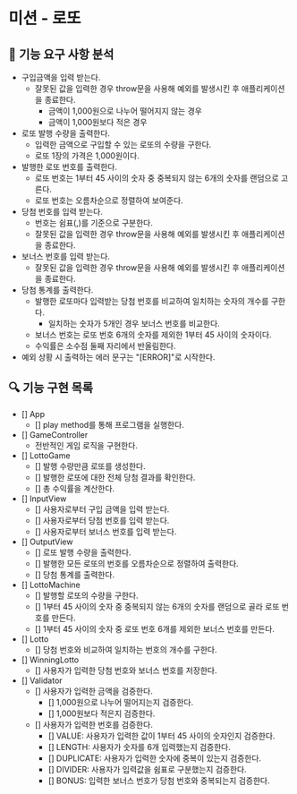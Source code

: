 # 미션 - 로또

## 🚀 기능 요구 사항 분석

- 구입금액을 입력 받는다.
  - 잘못된 값을 입력한 경우 throw문을 사용해 예외를 발생시킨 후 애플리케이션을 종료한다.
    - 금액이 1,000원으로 나누어 떨어지지 않는 경우
    - 금액이 1,000원보다 적은 경우
- 로또 발행 수량을 출력한다.
  - 입력한 금액으로 구입할 수 있는 로또의 수량을 구한다.
  - 로또 1장의 가격은 1,000원이다.
- 발행한 로또 번호를 출력한다.
  - 로또 번호는 1부터 45 사이의 숫자 중 중복되지 않는 6개의 숫자를 랜덤으로 고른다.
  - 로또 번호는 오름차순으로 정렬하여 보여준다.
- 당첨 번호를 입력 받는다.
  - 번호는 쉼표(,)를 기준으로 구분한다.
  - 잘못된 값을 입력한 경우 throw문을 사용해 예외를 발생시킨 후 애플리케이션을 종료한다.
- 보너스 번호를 입력 받는다.
  - 잘못된 값을 입력한 경우 throw문을 사용해 예외를 발생시킨 후 애플리케이션을 종료한다.
- 당첨 통계를 출력한다.
  - 발행한 로또마다 입력받는 당첨 번호를 비교하여 일치하는 숫자의 개수를 구한다.
    - 일치하는 숫자가 5개인 경우 보너스 번호를 비교한다.
  - 보너스 번호는 로또 번호 6개의 숫자를 제외한 1부터 45 사이의 숫자이다.
  - 수익률은 소수점 둘째 자리에서 반올림한다.
- 예외 상황 시 출력하는 에러 문구는 "[ERROR]"로 시작한다.

## 🔍 기능 구현 목록

- [] App
  - [] play method를 통해 프로그램을 실행한다.
- [] GameController
  - 전반적인 게임 로직을 구현한다.
- [] LottoGame
  - [] 발행 수량만큼 로또를 생성한다.
  - [] 발행한 로또에 대한 전체 당첨 결과를 확인한다.
  - [] 총 수익률을 계산한다.
- [] InputView
  - [] 사용자로부터 구입 금액을 입력 받는다.
  - [] 사용자로부터 당첨 번호를 입력 받는다.
  - [] 사용자로부터 보너스 번호를 입력 받는다.
- [] OutputView
  - [] 로또 발행 수량을 출력한다.
  - [] 발행한 모든 로또의 번호를 오름차순으로 정렬하여 출력한다.
  - [] 당첨 통계를 출력한다.
- [] LottoMachine
  - [] 발행할 로또의 수량을 구한다.
  - [] 1부터 45 사이의 숫자 중 중복되지 않는 6개의 숫자를 랜덤으로 골라 로또 번호를 만든다.
  - [] 1부터 45 사이의 숫자 중 로또 번호 6개를 제외한 보너스 번호를 만든다.
- [] Lotto
  - [] 당첨 번호와 비교하여 일치하는 번호의 개수를 구한다.
- [] WinningLotto
  - [] 사용자가 입력한 당첨 번호와 보너스 번호를 저장한다.
- [] Validator
  - [] 사용자가 입력한 금액을 검증한다.
    - [] 1,000원으로 나누어 떨어지는지 검증한다.
    - [] 1,000원보다 적은지 검증한다.
  - [] 사용자가 입력한 번호를 검증한다.
    - [] VALUE: 사용자가 입력한 값이 1부터 45 사이의 숫자인지 검증한다.
    - [] LENGTH: 사용자가 숫자를 6개 입력했는지 검증한다.
    - [] DUPLICATE: 사용자가 입력한 숫자에 중복이 있는지 검증한다.
    - [] DIVIDER: 사용자가 입력값을 쉼표로 구분했는지 검증한다.
    - [] BONUS: 입력한 보너스 번호가 당첨 번호와 중복되는지 검증한다.
